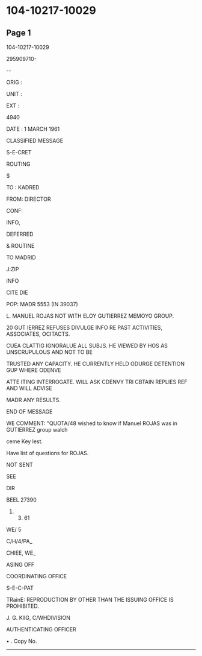 # 104-10217-10029

## Page 1

104-10217-10029

295909710-

--

ORIG :

UNIT :

EXT :

4940

DATE : 1 MARCH 1961

CLASSIFIED MESSAGE

S-E-CRET

ROUTING

$

TO : KADRED

FROM: DIRECTOR

CONF:

INFO,

DEFERRED

& ROUTINE

TO MADRID

J:ZIP

INFO

CITE DIE

POP: MADR 5553 (IN 39037)

L. MANUEL ROJAS NOT WITH ELOY GUTIERREZ MEMOYO GROUP.

20 GUT IERREZ REFUSES DIVULGE INFO RE PAST ACTIVITIES, ASSOCIATES, OCITACTS.

CUEA CLATTIG IGNORALUE ALL SUBJS. HE VIEWED BY HOS AS UNSCRUPULOUS AND NOT TO BE

TRUSTED ANY CAPACITY. HE CURRENTLY HELD ODURGE DETENTION GUP WHERE ODENVE

ATTE ITING INTERROGATE. WILL ASK CDENVY TRI CBTAIN REPLIES REF AND WILL ADVISE

MADR ANY RESULTS.

END OF MESSAGE

WE COMMENT: "QUOTA/48 wished to know if Manuel ROJAS was in GUTIERREZ group walch

ceme Key lest.

Have list of questions for ROJAS.

NOT SENT

SEE

DIR

BEEL 27390

1. 3. 61

WE/ 5

C/H/4/PA_

CHIEE, WE_

ASING OFF

COORDINATING OFFICE

S-E-C-PAT

TRainE: REPRODUCTION BY OTHER THAN THE ISSUING OFFICE IS PROHIBITED.

J. G. KIIG, C/WHDIVISION

AUTHENTICATING OFFICER

• . Copy No.

---

